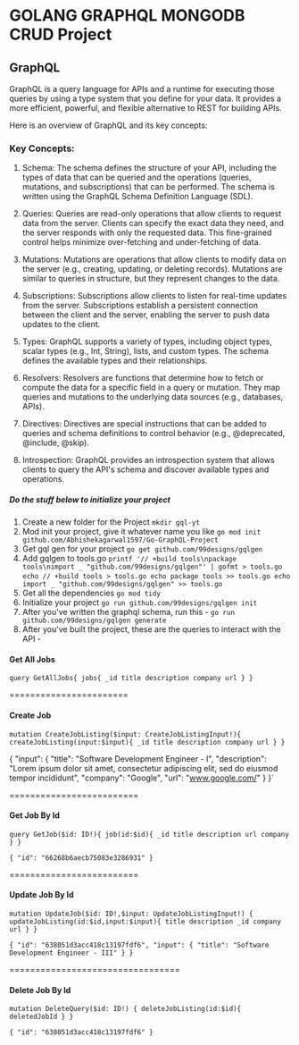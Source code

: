 # GOLANG GRAPHQL MONGODB CRUD Project

## GraphQL
GraphQL is a query language for APIs and a runtime for executing those queries by using a type system that you define for your data. It provides a more efficient, powerful, and flexible alternative to REST for building APIs.

Here is an overview of GraphQL and its key concepts:

### Key Concepts:
1. Schema: The schema defines the structure of your API, including the types of data that can be queried and the operations (queries, mutations, and subscriptions) that can be performed.
The schema is written using the GraphQL Schema Definition Language (SDL).

2. Queries: Queries are read-only operations that allow clients to request data from the server.
Clients can specify the exact data they need, and the server responds with only the requested data.
This fine-grained control helps minimize over-fetching and under-fetching of data.

3. Mutations: Mutations are operations that allow clients to modify data on the server (e.g., creating, updating, or deleting records).
Mutations are similar to queries in structure, but they represent changes to the data.

4. Subscriptions: Subscriptions allow clients to listen for real-time updates from the server.
Subscriptions establish a persistent connection between the client and the server, enabling the server to push data updates to the client.

5. Types: GraphQL supports a variety of types, including object types, scalar types (e.g., Int, String), lists, and custom types.
The schema defines the available types and their relationships.

6. Resolvers: Resolvers are functions that determine how to fetch or compute the data for a specific field in a query or mutation.
They map queries and mutations to the underlying data sources (e.g., databases, APIs).

7. Directives: Directives are special instructions that can be added to queries and schema definitions to control behavior (e.g., @deprecated, @include, @skip).

8. Introspection: GraphQL provides an introspection system that allows clients to query the API's schema and discover available types and operations.

##### Do the stuff below to initialize your project

1. Create a new folder for the Project
`mkdir gql-yt`
2. Mod init your project, give it whatever name you like
`go mod init github.com/Abhishekagarwal1597/Go-GraphQL-Project`
3. Get gql gen for your project
`go get github.com/99designs/gqlgen`
4. Add gqlgen to tools.go
`printf '// +build tools\npackage tools\nimport _ "github.com/99designs/gqlgen"' | gofmt > tools.go`
`echo // +build tools > tools.go
echo package tools >> tools.go
echo import _ "github.com/99designs/gqlgen" >> tools.go
`
5. Get all the dependencies
`go mod tidy`
6. Initialize your project
`go run github.com/99designs/gqlgen init`
7. After you've written the graphql schema, run this - `go run github.com/99designs/gqlgen generate`
8. After you've built the project, these are the queries to interact with the API - 

#### Get All Jobs

`query GetAllJobs{
  jobs{
    _id
    title
    description
    company
    url
  }
}`

=======================

#### Create Job

`mutation CreateJobListing($input: CreateJobListingInput!){
  createJobListing(input:$input){
    _id
    title
    description
    company
    url
  }
}`

{
  "input": {
    "title": "Software Development Engineer - I",
    "description": "Lorem ipsum dolor sit amet, consectetur adipiscing elit, sed do eiusmod tempor incididunt",
    "company": "Google",
    "url": "www.google.com/"
  }
}`


=========================

#### Get Job By Id

`query GetJob($id: ID!){
job(id:$id){
_id
title
description
url
company
}
}`


`{
  "id": "66268b6aecb75083e3286931"
}`



=========================


#### Update Job By Id

`mutation UpdateJob($id: ID!,$input: UpdateJobListingInput!) {
  updateJobListing(id:$id,input:$input){
    title
    description
    _id
    company
    url
  }
}`


`{
  "id": "638051d3acc418c13197fdf6",
  "input": {
    "title": "Software Development Engineer - III"
  }
}`

=================================


#### Delete Job By Id

`mutation DeleteQuery($id: ID!) {
  deleteJobListing(id:$id){
    deletedJobId
  }
}`

`{
  "id": "638051d3acc418c13197fdf6"
}`
